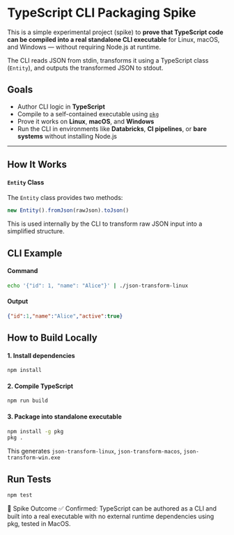 # TypeScript CLI Packaging Spike

This is a simple experimental project (spike) to **prove that TypeScript code can be compiled into a real standalone CLI executable** for Linux, macOS, and Windows — without requiring Node.js at runtime.

The CLI reads JSON from stdin, transforms it using a TypeScript class (`Entity`), and outputs the transformed JSON to stdout.

## Goals

- Author CLI logic in **TypeScript**
- Compile to a self-contained executable using [`pkg`](https://github.com/vercel/pkg)
- Prove it works on **Linux**, **macOS**, and **Windows**
- Run the CLI in environments like **Databricks**, **CI pipelines**, or **bare systems** without installing Node.js

---

## How It Works

#### `Entity` Class

The `Entity` class provides two methods:

```ts
new Entity().fromJson(rawJson).toJson()
```

This is used internally by the CLI to transform raw JSON input into a simplified structure.

## CLI Example

#### Command

```bash
echo '{"id": 1, "name": "Alice"}' | ./json-transform-linux
```

#### Output

```json
{"id":1,"name":"Alice","active":true}
```

## How to Build Locally
#### 1. Install dependencies
```bash
npm install
```

#### 2. Compile TypeScript
```bash
npm run build
```

#### 3. Package into standalone executable
```bash
npm install -g pkg
pkg .
```

This generates `json-transform-linux`, `json-transform-macos`, `json-transform-win.exe`

## Run Tests

```bash
npm test
```

🧪 Spike Outcome
✅ Confirmed: TypeScript can be authored as a CLI and built into a real executable with no external runtime dependencies using pkg, tested in MacOS.
